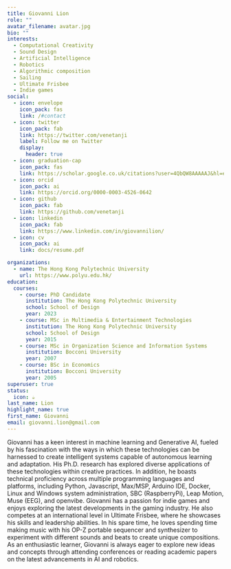 ```yaml
---
title: Giovanni Lion
role: ""
avatar_filename: avatar.jpg
bio: ""
interests:
  - Computational Creativity
  - Sound Design
  - Artificial Intelligence
  - Robotics
  - Algorithmic composition
  - Sailing
  - Ultimate Frisbee
  - Indie games
social:
  - icon: envelope
    icon_pack: fas
    link: /#contact
  - icon: twitter
    icon_pack: fab
    link: https://twitter.com/venetanji
    label: Follow me on Twitter
    display:
      header: true
  - icon: graduation-cap
    icon_pack: fas
    link: https://scholar.google.co.uk/citations?user=4QbQW8AAAAAJ&hl=en
  - icon: orcid
    icon_pack: ai
    link: https://orcid.org/0000-0003-4526-0642
  - icon: github
    icon_pack: fab
    link: https://github.com/venetanji
  - icon: linkedin
    icon_pack: fab
    link: https://www.linkedin.com/in/giovannilion/
  - icon: cv
    icon_pack: ai
    link: docs/resume.pdf

organizations:
  - name: The Hong Kong Polytechnic University
    url: https://www.polyu.edu.hk/
education:
  courses:
    - course: PhD Candidate
      institution: The Hong Kong Polytechnic University
      school: School of Design
      year: 2023
    - course: MSc in Multimedia & Entertainment Technologies
      institution: The Hong Kong Polytechnic University
      school: School of Design
      year: 2015
    - course: MSc in Organization Science and Information Systems
      institution: Bocconi University
      year: 2007
    - course: BSc in Economics
      institution: Bocconi University
      year: 2005
superuser: true
status:
  icon: ☕️
last_name: Lion
highlight_name: true
first_name: Giovanni
email: giovanni.lion@gmail.com
---
```

Giovanni has a keen interest in machine learning and Generative AI, fueled by his fascination with the ways in which these technologies can be harnessed to create intelligent systems capable of autonomous learning and adaptation. His Ph.D. research has explored diverse applications of these technologies within creative practices. In addition, he boasts technical proficiency across multiple programming languages and platforms, including Python, Javascript, Max/MSP, Arduino IDE, Docker, Linux and Windows system administration, SBC (RaspberryPi), Leap Motion, Muse (EEG), and openvibe. Giovanni has a passion for indie games and enjoys exploring the latest developments in the gaming industry. He also competes at an international level in Ultimate Frisbee, where he showcases his skills and leadership abilities. In his spare time, he loves spending time making music with his OP-Z portable sequencer and synthesizer to experiment with different sounds and beats to create unique compositions. As an enthusiastic learner, Giovanni is always eager to explore new ideas and concepts through attending conferences or reading academic papers on the latest advancements in AI and robotics.